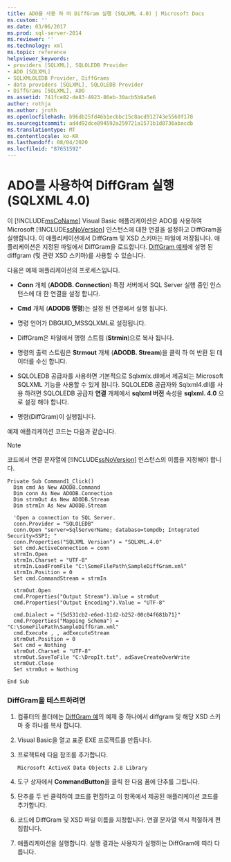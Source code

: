 ```yaml
---
title: ADO를 사용 하 여 DiffGram 실행 (SQLXML 4.0) | Microsoft Docs
ms.custom: ''
ms.date: 03/06/2017
ms.prod: sql-server-2014
ms.reviewer: ''
ms.technology: xml
ms.topic: reference
helpviewer_keywords:
- providers [SQLXML], SQLOLEDB Provider
- ADO [SQLXML]
- SQLXMLOLEDB Provider, DiffGrams
- data providers [SQLXML], SQLOLEDB Provider
- DiffGrams [SQLXML], ADO
ms.assetid: 741fce82-de83-4923-86eb-30acb5b9a5e6
author: rothja
ms.author: jroth
ms.openlocfilehash: b96db25fd46b1ecbbc15c8acd912743e5560f178
ms.sourcegitcommit: ad4d92dce894592a259721a1571b1d8736abacdb
ms.translationtype: MT
ms.contentlocale: ko-KR
ms.lasthandoff: 08/04/2020
ms.locfileid: "87651592"
---
```

# <a name="executing-a-diffgram-by-using-ado-sqlxml-40"></a>ADO를 사용하여 DiffGram 실행(SQLXML 4.0)
  이 [!INCLUDE[msCoName](../../../includes/msconame-md.md)] Visual Basic 애플리케이션은 ADO를 사용하여 Microsoft [!INCLUDE[ssNoVersion](../../../includes/ssnoversion-md.md)] 인스턴스에 대한 연결을 설정하고 DiffGram을 실행합니다. 이 애플리케이션에서 DiffGram 및 XSD 스키마는 파일에 저장됩니다. 애플리케이션은 지정된 파일에서 DiffGram을 로드합니다. [DiffGram 예제](diffgram-examples-sqlxml-4-0.md)에 설명 된 diffgram (및 관련 XSD 스키마)를 사용할 수 있습니다.  
  
 다음은 예제 애플리케이션의 프로세스입니다.  
  
-   **Conn** 개체 (**ADODB. Connection**) 특정 서버에서 SQL Server 실행 중인 인스턴스에 대 한 연결을 설정 합니다.  
  
-   **Cmd** 개체 (**ADODB 명령**)는 설정 된 연결에서 실행 됩니다.  
  
-   명령 언어가 DBGUID_MSSQLXML로 설정됩니다.  
  
-   DiffGram은 파일에서 명령 스트림 (**Strmin**)으로 복사 됩니다.  
  
-   명령의 출력 스트림은 **Strmout** 개체 (**ADODB. Stream**)을 클릭 하 여 반환 된 데이터를 수신 합니다.  
  
-   SQLOLEDB 공급자를 사용하면 기본적으로 Sqlxmlx.dll에서 제공되는 Microsoft SQLXML 기능을 사용할 수 있게 됩니다. SQLOLEDB 공급자와 Sqlxml4.dll를 사용 하려면 SQLOLEDB 공급자 **연결** 개체에서 **sqlxml 버전** 속성을 **sqlxml. 4.0** 으로 설정 해야 합니다.  
  
-   명령(DiffGram)이 실행됩니다.  
  
 예제 애플리케이션 코드는 다음과 같습니다.  
  
> [!NOTE]  
>  코드에서 연결 문자열에 [!INCLUDE[ssNoVersion](../../../includes/ssnoversion-md.md)] 인스턴스의 이름을 지정해야 합니다.  
  
```  
Private Sub Command1_Click()  
  Dim cmd As New ADODB.Command  
  Dim conn As New ADODB.Connection  
  Dim strmOut As New ADODB.Stream  
  Dim strmIn As New ADODB.Stream  
  
  'Open a connection to SQL Server.  
  conn.Provider = "SQLOLEDB"  
  conn.Open "server=SqlServerName; database=tempdb; Integrated Security=SSPI; "  
  conn.Properties("SQLXML Version") = "SQLXML.4.0"  
  Set cmd.ActiveConnection = conn  
  strmIn.Open  
  strmIn.Charset = "UTF-8"  
  strmIn.LoadFromFile "C:\SomeFilePath\SampleDiffGram.xml"  
  strmIn.Position = 0  
  Set cmd.CommandStream = strmIn  
  
  strmOut.Open  
  cmd.Properties("Output Stream").Value = strmOut  
  cmd.Properties("Output Encoding").Value = "UTF-8"  
  
  cmd.Dialect = "{5d531cb2-e6ed-11d2-b252-00c04f681b71}"  
  cmd.Properties("Mapping Schema") = "C:\SomeFilePath\SampleDiffGram.xml"  
  cmd.Execute , , adExecuteStream  
  strmOut.Position = 0  
  Set cmd = Nothing  
  strmOut.Charset = "UTF-8"  
  strmOut.SaveToFile "C:\DropIt.txt", adSaveCreateOverWrite  
  strmOut.Close  
  Set strmOut = Nothing  
  
End Sub  
```  
  
### <a name="to-test-the-diffgram"></a>DiffGram을 테스트하려면  
  
1.  컴퓨터의 폴더에는 [DiffGram 예](diffgram-examples-sqlxml-4-0.md)의 예제 중 하나에서 diffgram 및 해당 XSD 스키마 중 하나를 복사 합니다.  
  
2.  Visual Basic을 열고 표준 EXE 프로젝트를 만듭니다.  
  
3.  프로젝트에 다음 참조를 추가합니다.  
  
    ```  
    Microsoft ActiveX Data Objects 2.8 Library  
    ```  
  
4.  도구 상자에서 **CommandButton**을 클릭 한 다음 폼에 단추를 그립니다.  
  
5.  단추를 두 번 클릭하여 코드를 편집하고 이 항목에서 제공된 애플리케이션 코드를 추가합니다.  
  
6.  코드에 DiffGram 및 XSD 파일 이름을 지정합니다. 연결 문자열 역시 적절하게 편집합니다.  
  
7.  애플리케이션을 실행합니다. 실행 결과는 사용자가 실행하는 DiffGram에 따라 다릅니다.  
  
  
